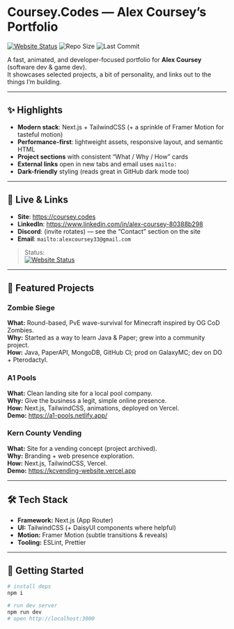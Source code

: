 # Coursey.Codes — Alex Coursey’s Portfolio

[![Website Status](https://img.shields.io/website?url=https%3A%2F%2Fcoursey.codes&label=coursey.codes&up_message=live&down_message=offline)](https://coursey.codes)
![Repo Size](https://img.shields.io/github/repo-size/MrPiThon/coursey.codes)
![Last Commit](https://img.shields.io/github/last-commit/MrPiThon/coursey.codes)

A fast, animated, and developer-focused portfolio for **Alex Coursey** (software dev & game dev).  
It showcases selected projects, a bit of personality, and links out to the things I’m building.

---

## ✨ Highlights

- **Modern stack**: Next.js + TailwindCSS (+ a sprinkle of Framer Motion for tasteful motion)
- **Performance-first**: lightweight assets, responsive layout, and semantic HTML
- **Project sections** with consistent “What / Why / How” cards
- **External links** open in new tabs and email uses `mailto:`
- **Dark-friendly** styling (reads great in GitHub dark mode too)

---

## 🔗 Live & Links

- **Site**: https://coursey.codes  
- **LinkedIn**: https://www.linkedin.com/in/alex-coursey-80388b298  
- **Discord**: (invite rotates) — see the “Contact” section on the site  
- **Email**: `mailto:alexcoursey33@gmail.com`

> Status:  
> [![Website Status](https://img.shields.io/website?url=https%3A%2F%2Fcoursey.codes&label=coursey.codes&up_message=live&down_message=offline)](https://coursey.codes)

---

## 🧩 Featured Projects

### Zombie Siege
**What:** Round-based, PvE wave-survival for Minecraft inspired by OG CoD Zombies.  
**Why:** Started as a way to learn Java & Paper; grew into a community project.  
**How:** Java, PaperAPI, MongoDB, GitHub CI; prod on GalaxyMC; dev on DO + Pterodactyl.

### A1 Pools
**What:** Clean landing site for a local pool company.  
**Why:** Give the business a legit, simple online presence.  
**How:** Next.js, TailwindCSS, animations, deployed on Vercel.  
**Demo:** https://a1-pools.netlify.app/

### Kern County Vending
**What:** Site for a vending concept (project archived).  
**Why:** Branding + web presence exploration.  
**How:** Next.js, TailwindCSS, Vercel.  
**Demo:** https://kcvending-website.vercel.app

---

## 🛠 Tech Stack

- **Framework:** Next.js (App Router)
- **UI:** TailwindCSS (+ DaisyUI components where helpful)
- **Motion:** Framer Motion (subtle transitions & reveals)
- **Tooling:** ESLint, Prettier

---

## 🚀 Getting Started

```bash
# install deps
npm i

# run dev server
npm run dev
# open http://localhost:3000
